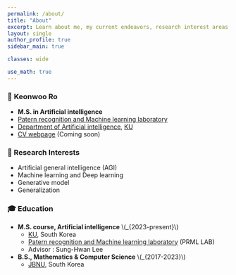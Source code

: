 ```yaml
---
permalink: /about/
title: "About"
excerpt: Learn about me, my current endeavors, research interest areas, and the motive behind this personal blog.
layout: single
author_profile: true
sidebar_main: true

classes: wide

use_math: true
---
```


### 👤 **Keonwoo Ro**  
- **M.S. in Artificial intelligence**
- [Patern recognition and Machine learning laboratory](http://pr.korea.ac.kr/)  
- [Department of Artificial intelligence](http://xai.korea.ac.kr/), [KU](korea.ac.kr/)
- [CV webpage]() (Coming soon)

### 📖 Research Interests
- Artificial general intelligence (AGI)
- Machine learning and Deep learning
- Generative model
- Generalization

### 🎓 Education
- **M.S. course, Artificial intelligence** \\(_{2023-present}\\)
  - [KU](korea.ac.kr/), South Korea
  - [Patern recognition and Machine learning laboratory](http://pr.korea.ac.kr/) (PRML LAB)
  - Advisor : Sung-Hwan Lee
- **B.S., Mathematics & Computer Science** \\(_{2017-2023}\\)
  - [JBNU](https://www.jbnu.ac.kr/), South Korea